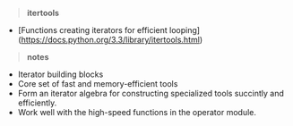 > __itertools__

* [Functions creating iterators for efficient looping] (https://docs.python.org/3.3/library/itertools.html)

> __notes__

* Iterator building blocks
* Core set of fast and memory-efficient tools
* Form an iterator algebra for constructing specialized tools succintly and efficiently.
* Work well with the high-speed functions in the operator module.
